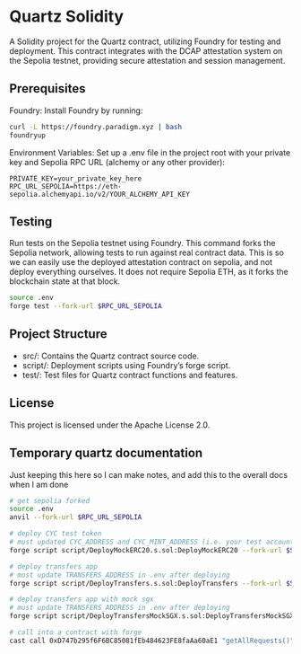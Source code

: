 # Quartz Solidity
A Solidity project for the Quartz contract, utilizing Foundry for testing and deployment. This contract integrates with the DCAP attestation system on the Sepolia testnet, providing secure attestation and session management.

## Prerequisites
Foundry: Install Foundry by running:
```bash
curl -L https://foundry.paradigm.xyz | bash
foundryup
```

Environment Variables: Set up a .env file in the project root with your private key and Sepolia RPC URL (alchemy or any other provider):
```
PRIVATE_KEY=your_private_key_here
RPC_URL_SEPOLIA=https://eth-sepolia.alchemyapi.io/v2/YOUR_ALCHEMY_API_KEY
```

## Testing
Run tests on the Sepolia testnet using Foundry. This command forks the Sepolia network, allowing tests to run against real contract data.
This is so we can easily use the deployed attestation contract on sepolia, and not deploy everything ourselves. It does not require Sepolia ETH, as it forks the blockchain state at that block.

```bash
source .env
forge test --fork-url $RPC_URL_SEPOLIA
```

## Project Structure
- src/: Contains the Quartz contract source code.
- script/: Deployment scripts using Foundry’s forge script.
- test/: Test files for Quartz contract functions and features.

## License
This project is licensed under the Apache License 2.0.

## Temporary quartz documentation
Just keeping this here so I can make notes, and add this to the overall docs when I am done

```bash
# get sepolia forked
source .env
anvil --fork-url $RPC_URL_SEPOLIA

# deploy CYC test token
# must updated CYC_ADDRESS and CYC_MINT_ADDRESS (i.e. your test account) in .env after deploying
forge script script/DeployMockERC20.s.sol:DeployMockERC20 --fork-url $SEPOLIA_FORK_URL --private-key $SEPOLIA_PRIV_KEY --broadcast

# deploy transfers app
# must update TRANSFERS_ADDRESS in .env after deploying
forge script script/DeployTransfers.s.sol:DeployTransfers --fork-url $SEPOLIA_FORK_URL --private-key $SEPOLIA_PRIV_KEY --broadcast

# deploy transfers app with mock sgx
# must update TRANSFERS_ADDRESS in .env after deploying
forge script script/DeployTransfersMockSGX.s.sol:DeployTransfersMockSGX --fork-url $SEPOLIA_FORK_URL --private-key $SEPOLIA_PRIV_KEY --broadcast

# call into a contract with forge
cast call 0xD747b295f6F6BC85081fEb484623FE8faAa60aE1 "getAllRequests()" --rpc-url $SEPOLIA_FORK_URL
```